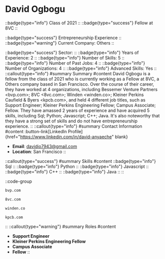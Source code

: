 # David Ogbogu
::badge{type="info"}
Class of 2021
::
::badge{type="success"}
Fellow at 8VC
::

::badge{type="success"}
Entrepreneurship Experience
::
::badge{type="warning"}
Current Company: Others
::

::badge{type="success"}
Sector: 
::
::badge{type="info"}
Years of Experience: 2
::
::badge{type="info"}
Number of Skills: 5
::
::badge{type="info"}
Number of Past Jobs: 4
::
::badge{type="info"}
Number of Organizations: 4
::
::badge{type="info"}
Advanced Skills: Yes
::
::callout{type="info"}
#summary
Summary
#content
David Ogbogu is a fellow from the class of 2021 who is currently working as a Fellow at 8VC, a Others company based in San Francisco. Over the course of their career, they have worked at 4 organizations, including Bessemer Venture Partners <bvp.com>; 8VC <8vc.com>; Winden <winden.co>; Kleiner Perkins Caufield & Byers <kpcb.com>, and held 4 different job titles, such as Support Engineer; Kleiner Perkins Engineering Fellow; Campus Associate; Fellow. They have amassed 2 years of experience and have acquired 5 skills, including Sql; Python; Javascript; C++; Java. It's also noteworthy that they have a strong set of skills and do not have entrepreneurship experience.
::
::callout{type="info"}
#summary
Contact Information
#content
:button-link[LinkedIn Profile]{href="https://www.linkedin.com/in/david-anyaeche" blank}
- **Email**: davidio7943@gmail.com
- **Location**: San Francisco
::

::callout{type="success"}
#summary
Skills
#content
::badge{type="info"}
Sql
::
::badge{type="info"}
Python
::
::badge{type="info"}
Javascript
::
::badge{type="info"}
C++
::
::badge{type="info"}
Java
::
::

::code-group
```bash [Bessemer Venture Partners]
bvp.com
```
```bash [8VC]
8vc.com
```
```bash [Winden]
winden.co
```
```bash [Kleiner Perkins Caufield & Byers]
kpcb.com
```
::
::callout{type="warning"}
#summary
Roles
#content
- **Support Engineer**
- **Kleiner Perkins Engineering Fellow**
- **Campus Associate**
- **Fellow**
::


